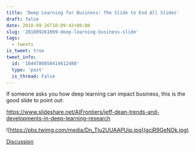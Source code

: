```yaml
---
title: 'Deep Learning for Business: The Slide to End All Slides'
draft: false
date: 2018-09-26T10:09:42+00:00
slug: '201809261009-deep-learning-business-slide'
tags:
  - tweets
is_tweet: true
tweet_info:
  id: '1044786058414612480'
  type: 'post'
  is_thread: False
---
```




If someone asks you how deep learning can impact business, this is the good slide to point out:

<https://www.slideshare.net/AIFrontiers/jeff-dean-trends-and-developments-in-deep-learning-research> 

![https://pbs.twimg.com/media/Dn_TIu2UUAAPUip.jpg](gciR9GeNOk.jpg)

[Discussion](https://x.com/sytelus/status/1044786058414612480)
